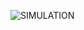 
![SIMULATION](https://user-images.githubusercontent.com/101577287/164441277-b4c2bc83-16ab-4e42-a9a4-1bb707dcfbc7.png)
